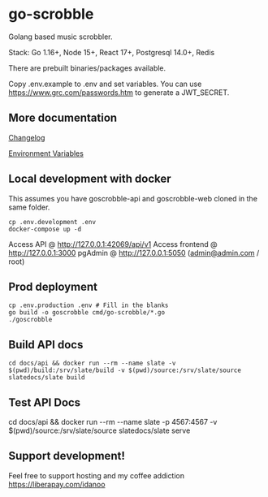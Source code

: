 # go-scrobble

Golang based music scrobbler.

Stack: Go 1.16+, Node 15+, React 17+, Postgresql 14.0+, Redis

There are prebuilt binaries/packages available.

Copy .env.example to .env and set variables. You can use https://www.grc.com/passwords.htm to generate a JWT_SECRET.

## More documentation
[Changelog](docs/changelog.md)

[Environment Variables](docs/config.md)

## Local development with docker
This assumes you have goscrobble-api and goscrobble-web cloned in the same folder.

    cp .env.development .env
    docker-compose up -d

Access API @ http://127.0.0.1:42069/api/v1
Access frontend @ http://127.0.0.1:3000
pgAdmin @ http://127.0.0.1:5050 (admin@admin.com / root)

## Prod deployment
    cp .env.production .env # Fill in the blanks
    go build -o goscrobble cmd/go-scrobble/*.go
    ./goscrobble

## Build API docs
    cd docs/api && docker run --rm --name slate -v $(pwd)/build:/srv/slate/build -v $(pwd)/source:/srv/slate/source slatedocs/slate build

## Test API Docs
   cd docs/api && docker run --rm --name slate -p 4567:4567 -v $(pwd)/source:/srv/slate/source slatedocs/slate serve

## Support development!
Feel free to support hosting and my coffee addiction https://liberapay.com/idanoo